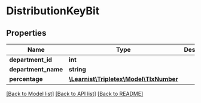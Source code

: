 # DistributionKeyBit

## Properties
Name | Type | Description | Notes
------------ | ------------- | ------------- | -------------
**department_id** | **int** |  | [optional] 
**department_name** | **string** |  | [optional] 
**percentage** | [**\Learnist\Tripletex\Model\TlxNumber**](TlxNumber.md) |  | [optional] 

[[Back to Model list]](../../README.md#documentation-for-models) [[Back to API list]](../../README.md#documentation-for-api-endpoints) [[Back to README]](../../README.md)

